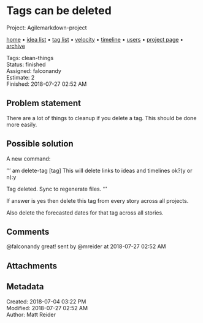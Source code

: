 # Tags can be deleted

Project: Agilemarkdown-project

[home](../index.md) • [idea list](../ideas.md) • [tag list](../tags.md) • [velocity](../velocity.md) • [timeline](../timeline.md) • [users](../users.md) • [project page](../agilemarkdown-project.md) • [archive](archive.md)

Tags: clean-things  
Status: finished  
Assigned: falconandy  
Estimate: 2  
Finished: 2018-07-27 02:52 AM  

## Problem statement

There are a lot of things to cleanup if you delete a tag. This should be done more easily.

## Possible solution

A new command:

‘’’
am delete-tag [tag]
This will delete links to ideas and timelines ok?(y or n):y

Tag deleted. Sync to regenerate files.
‘’’

If answer is yes then delete this tag from every story across all projects.

Also delete the forecasted dates for that tag across all stories.

## Comments

@falconandy great!
sent by @mreider at 2018-07-27 02:52 AM

## Attachments


## Metadata

Created: 2018-07-04 03:22 PM  
Modified: 2018-07-27 02:52 AM  
Author: Matt Reider  

